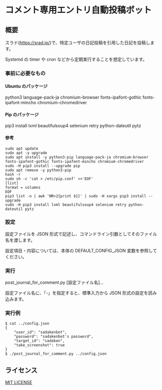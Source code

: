 # コメント専用エントリ自動投稿ボット

## 概要
スラド(https://srad.jp/)で、特定ユーザの日記投稿を引用した日記を投稿します。

Systemd の timer や cron などから定期実行することを想定しています。


### 事前に必要なもの
#### Ubuntu のパッケージ
python3 language-pack-ja chromium-browser fonts-ipafont-gothic fonts-ipafont-mincho chromium-chromedriver

#### Pip のパッケージ
pip3 install lxml beautifulsoup4 selenium retry python-dateutil pytz

#### 参考
```
sudo apt update
sudo apt -y upgrade
sudo apt install -y python3-pip language-pack-ja chromium-browser fonts-ipafont-gothic fonts-ipafont-mincho chromium-chromedriver
sudo -H pip3 install --upgrade pip
sudo apt remove -y python3-pip
hash -r
sudo sh -c 'cat > /etc/pip.conf' <<'EOF'
[list]
format = columns
EOF
pip3 list -o | awk 'NR>2{print $1}' | sudo -H xargs pip3 install --upgrade
sudo -H pip3 install lxml beautifulsoup4 selenium retry python-dateutil pytz
```

### 設定
設定ファイルを JSON 形式で記述し、コマンドライン引数としてそのファイル名を渡します。

設定項目・内容については、本体の DEFAULT_CONFIG_JSON 変数を参照してください。

### 実行
post_journal_for_comment.py [設定ファイル名]...

設定ファイル名に、「-」を指定すると、標準入力から JSON 形式の設定を読み込みます。

### 実行例
```
$ cat ../config.json
{
    "user_id": "sadakenbot",
    "password": "sadakenbot's password",
    "target_id": "sadaken",
    "take_screenshot": true
}
$ ./post_journal_for_comment.py ../config.json
```

## ライセンス
[MIT LICENSE](https://opensource.org/licenses/mit-license.php)

